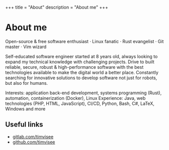+++
title = "About"
description = "About me"
+++

# About me
Open-source & free software enthusiast · Linux fanatic · Rust evangelist · Git master · Vim wizard

Self-educated software engineer started at 8 years old, always looking to expand my technical knowledge with challenging projects.
Drive to built reliable, secure, robust & high-performance software with the best technologies available to make the digital world a better place. Constantly searching for innovative solutions to develop software not just for robots, but also for humans.

Interests: application back-end development, systems programming (Rust), automation, containerization (Docker), Linux
Experience: Java, web technologies (PHP, HTML, JavaScript), CI/CD, Python, Bash, C#, LaTeX, Windows and more

## Useful links
- [gitlab.com/timvisee](https://gitlab.com/timvisee)
- [github.com/timvisee](https://github.com/timvisee)
